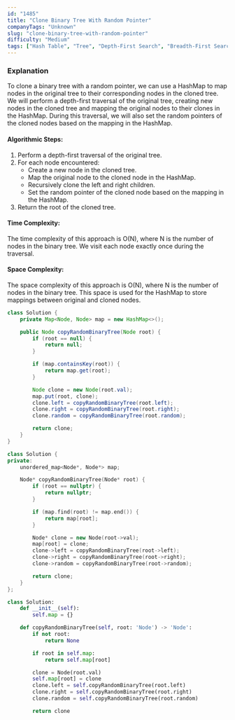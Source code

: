 ```yaml
---
id: "1485"
title: "Clone Binary Tree With Random Pointer"
companyTags: "Unknown"
slug: "clone-binary-tree-with-random-pointer"
difficulty: "Medium"
tags: ["Hash Table", "Tree", "Depth-First Search", "Breadth-First Search", "Binary Tree"]
---
```


### Explanation

To clone a binary tree with a random pointer, we can use a HashMap to map nodes in the original tree to their corresponding nodes in the cloned tree. We will perform a depth-first traversal of the original tree, creating new nodes in the cloned tree and mapping the original nodes to their clones in the HashMap. During this traversal, we will also set the random pointers of the cloned nodes based on the mapping in the HashMap.

#### Algorithmic Steps:
1. Perform a depth-first traversal of the original tree.
2. For each node encountered:
   - Create a new node in the cloned tree.
   - Map the original node to the cloned node in the HashMap.
   - Recursively clone the left and right children.
   - Set the random pointer of the cloned node based on the mapping in the HashMap.
3. Return the root of the cloned tree.

#### Time Complexity:
The time complexity of this approach is O(N), where N is the number of nodes in the binary tree. We visit each node exactly once during the traversal.

#### Space Complexity:
The space complexity of this approach is O(N), where N is the number of nodes in the binary tree. This space is used for the HashMap to store mappings between original and cloned nodes.
```java
class Solution {
    private Map<Node, Node> map = new HashMap<>();

    public Node copyRandomBinaryTree(Node root) {
        if (root == null) {
            return null;
        }

        if (map.containsKey(root)) {
            return map.get(root);
        }

        Node clone = new Node(root.val);
        map.put(root, clone);
        clone.left = copyRandomBinaryTree(root.left);
        clone.right = copyRandomBinaryTree(root.right);
        clone.random = copyRandomBinaryTree(root.random);

        return clone;
    }
}
```

```cpp
class Solution {
private:
    unordered_map<Node*, Node*> map;

    Node* copyRandomBinaryTree(Node* root) {
        if (root == nullptr) {
            return nullptr;
        }

        if (map.find(root) != map.end()) {
            return map[root];
        }

        Node* clone = new Node(root->val);
        map[root] = clone;
        clone->left = copyRandomBinaryTree(root->left);
        clone->right = copyRandomBinaryTree(root->right);
        clone->random = copyRandomBinaryTree(root->random);

        return clone;
    }
};
```

```python
class Solution:
    def __init__(self):
        self.map = {}

    def copyRandomBinaryTree(self, root: 'Node') -> 'Node':
        if not root:
            return None

        if root in self.map:
            return self.map[root]

        clone = Node(root.val)
        self.map[root] = clone
        clone.left = self.copyRandomBinaryTree(root.left)
        clone.right = self.copyRandomBinaryTree(root.right)
        clone.random = self.copyRandomBinaryTree(root.random)

        return clone
```